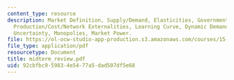 ```yaml
---
content_type: resource
description: Market Definition, Supply/Demand, Elasticities, Government Policies,
  Production/Cost/Network Externalities, Learning Curve, Dynamic Demand, Time and
  Uncertainty, Monopolies, Market Power.
file: https://ol-ocw-studio-app-production.s3.amazonaws.com/courses/15-010-economic-analysis-for-business-decisions-fall-2004/92cbfbc959834e5477a5dad507df5e68_midterm_review.pdf
file_type: application/pdf
resourcetype: Document
title: midterm_review.pdf
uid: 92cbfbc9-5983-4e54-77a5-dad507df5e68
---
```

